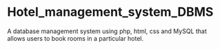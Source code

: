 # Hotel_management_system_DBMS
A database management system using php, html, css and  MySQL that allows users to book rooms in a particular hotel. 
